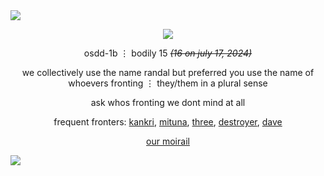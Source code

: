 <img src='https://i.postimg.cc/HsftspSp/3ab1bfa9d116c9483c66f61e235a1c39e1b339e5.png'/>
<p align='center'><img src='https://i.postimg.cc/rFZ1fZtW/skfjsdkfsdklfsdkfjdsklfjdsklfjsd.png'/></p>
<p align='center'>osdd-1b ⋮ bodily 15 <i><s>(16 on july 17, 2024)</i></s></p>
<p align='center'>we collectively use the name randal but preferred you use the name of whoevers fronting ⋮ they/them in a plural sense
<p align='center'>ask whos fronting we dont mind at all</p>
<p align='center'>frequent fronters: <a href="https://pronouns.cc/@homelessButcher/Kankri">kankri</a>, <a href="https://pronouns.cc/@homelessButcher/Mituna">mituna</a>, <a href="https://pronouns.cc/@homelessButcher/Three">three</a>, <a href="https://pronouns.cc/@homelessButcher/Destroyer">destroyer</a>, <a href="https://pronouns.cc/@homelessButcher/Dave">dave</a>
<p align='center'> <a href="https://linktr.ee/sugar.youth">our moirail</a> </p>
<img src='https://i.postimg.cc/MTW52d9V/0f1e68ccad1d32982820507acb84a69f4726669f.png'/>
